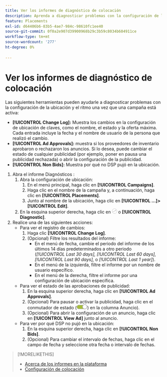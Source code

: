 ```yaml
---
title: Ver los informes de diagnóstico de colocación
description: Aprenda a diagnosticar problemas con la configuración de la ubicación y el ritmo.
feature: Placements
exl-id: d64406b6-83b5-4ae7-984c-98610fc1ee40
source-git-commit: 0f0a2e907d39900968b29c3b59c8034b604911ce
workflow-type: tm+mt
source-wordcount: '277'
ht-degree: 0%

---
```


# Ver los informes de diagnóstico de colocación

<!-- Does this really belong in the Campaign Management > Reports section or in the Placements section? -->

Las siguientes herramientas pueden ayudarle a diagnosticar problemas con la configuración de la ubicación y el ritmo una vez que una campaña está activa:

* **[!UICONTROL Change Log]:** Muestra los cambios en la configuración de ubicación de claves, como el nombre, el estado y la oferta máxima. Cada entrada incluye la fecha y el nombre de usuario de la persona que realizó el cambio.
* **[!UICONTROL Ad Approvals]:** muestra si los proveedores de inventario aprobaron o rechazaron los anuncios. Si lo desea, puede cambiar el estado de cualquier publicidad (por ejemplo, poner en pausa una publicidad rechazada) o abrir la configuración de la publicidad.
* **[!UICONTROL Non Bids]:** Muestra por qué no DSP pujó en la ubicación.

1. Abra el informe Diagnósticos :
   1. Abra la configuración de ubicación:
      1. En el menú principal, haga clic en **[!UICONTROL Campaigns]**.
      1. Haga clic en el nombre de la campaña y, a continuación, haga clic en **[!UICONTROL Placements]**.
      1. Junto al nombre de la ubicación, haga clic en **[!UICONTROL ...]>[!UICONTROL Edit]**.
   1. En la esquina superior derecha, haga clic en ![Diagnósticos de ubicación](/help/dsp/assets/placement-diagnostics.png) o **[!UICONTROL Diagnostic]**.
1. Realice una de las siguientes acciones:
   * Para ver el registro de cambios:
      1. Haga clic **[!UICONTROL Change Log]**.
      1. (Opcional) Filtre los resultados del informe:
         * En el menú de fecha, cambie el periodo del informe de los últimos 14 días predeterminados a otro periodo (*[!UICONTROL Last 30 days],* *[!UICONTROL Last 60 days],* *[!UICONTROL Last 90 days],* o *[!UICONTROL Last 1 year]*).
         * En el menú de la izquierda, filtre el informe por un nombre de usuario específico.
         * En el menú de la derecha, filtre el informe por una configuración de ubicación específica.
   * Para ver el estado de las aprobaciones de publicidad:
      1. En la esquina superior derecha, haga clic en **[!UICONTROL Ad Approvals]**.
      1. (Opcional) Para pausar o activar la publicidad, haga clic en el conmutador de estado (![Conmutador de estado](/help/dsp/assets/status-switch.png)) en la columna Anuncio).
      1. (Opcional) Para abrir la configuración de un anuncio, haga clic en **[!UICONTROL View Ad]** junto al anuncio.
   * Para ver por qué DSP no pujó en la ubicación:
      1. En la esquina superior derecha, haga clic en **[!UICONTROL Non Bids]**.
      1. (Opcional) Para cambiar el intervalo de fechas, haga clic en el campo de fecha y seleccione otra fecha o intervalo de fechas.

<!-- Later, add link to >* Definitions for NBRs (Reading No Bid Reports (NBRs)) -->

>[!MORELIKETHIS]
>
>* [Acerca de los informes en la plataforma](campaign-reports-about.md)
>* [Configuración de colocación](/help/dsp/campaign-management/placements/placement-settings.md)

